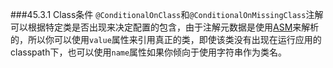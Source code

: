 ###45.3.1 Class条件
`@ConditionalOnClass`和`@ConditionalOnMissingClass`注解可以根据特定类是否出现来决定配置的包含，由于注解元数据是使用[ASM](http://asm.ow2.org/)来解析的，所以你可以使用`value`属性来引用真正的类，即使该类没有出现在运行应用的classpath下，也可以使用`name`属性如果你倾向于使用字符串作为类名。
